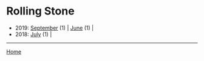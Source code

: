 # Rolling Stone

  * 2019: 
      [September](./rolling-stone-2019-09.md) (1) | 
      [June](./rolling-stone-2019-06.md) (1) | 
  * 2018: 
      [July](./rolling-stone-2018-07.md) (1) | 

----

[Home](../)

